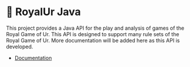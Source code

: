 # 🎲 RoyalUr Java

This project provides a Java API for the play and analysis of games
of the Royal Game of Ur. This API is designed to support many rule
sets of the Royal Game of Ur. More documentation will be added
here as this API is developed.

* [Documentation](https://royalur.github.io/RoyalUrJava/)
